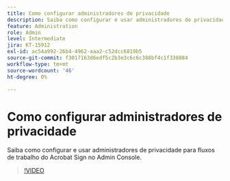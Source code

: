 ```yaml
---
title: Como configurar administradores de privacidade
description: Saiba como configurar e usar administradores de privacidade para fluxos de trabalho do Acrobat Sign no Admin Console
feature: Administration
role: Admin
level: Intermediate
jira: KT-15912
exl-id: ac54a992-26b4-4962-aaa2-c52dcc6819b5
source-git-commit: f3017163d6edf5c2b3e3c6c6c388bf4c1f338084
workflow-type: tm+mt
source-wordcount: '46'
ht-degree: 0%

---
```


# Como configurar administradores de privacidade

Saiba como configurar e usar administradores de privacidade para fluxos de trabalho do Acrobat Sign no Admin Console.

>[!VIDEO](https://video.tv.adobe.com/v/3448221?quality=12&learn=on&hidetitle=true&captions=por_br)
